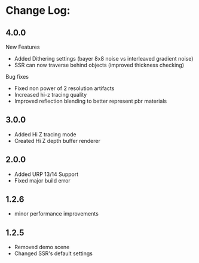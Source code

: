 # Change Log:

## 4.0.0

New Features
 - Added Dithering settings (bayer 8x8 noise vs interleaved gradient noise) 
 - SSR can now traverse behind objects (improved thickness checking)
 
Bug fixes
 - Fixed non power of 2 resolution artifacts
 - Increased hi-z tracing quality
 - Improved reflection blending to better represent pbr materials

## 3.0.0
 - Added Hi Z tracing mode
 - Created Hi Z depth buffer renderer

## 2.0.0
 - Added URP 13/14 Support
 - Fixed major build error

## 1.2.6
 - minor performance improvements
 
## 1.2.5
 - Removed demo scene
 - Changed SSR's default settings